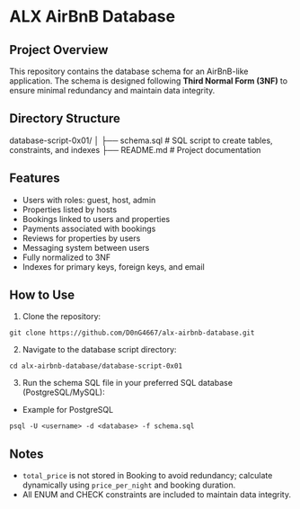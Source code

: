 # ALX AirBnB Database

## Project Overview

This repository contains the database schema for an AirBnB-like application. The schema is designed following **Third Normal Form (3NF)** to ensure minimal redundancy and maintain data integrity.

## Directory Structure

database-script-0x01/
│
├── schema.sql       # SQL script to create tables, constraints, and indexes
├── README.md        # Project documentation

## Features

- Users with roles: guest, host, admin
- Properties listed by hosts
- Bookings linked to users and properties
- Payments associated with bookings
- Reviews for properties by users
- Messaging system between users
- Fully normalized to 3NF
- Indexes for primary keys, foreign keys, and email

## How to Use

1. Clone the repository:

```shell
git clone https://github.com/D0nG4667/alx-airbnb-database.git
```

2. Navigate to the database script directory:

```shell
cd alx-airbnb-database/database-script-0x01
```

3. Run the schema SQL file in your preferred SQL database (PostgreSQL/MySQL):

 - Example for PostgreSQL
 
```shell
psql -U <username> -d <database> -f schema.sql
```

## Notes

- `total_price` is not stored in Booking to avoid redundancy; calculate dynamically using `price_per_night` and booking duration.
- All ENUM and CHECK constraints are included to maintain data integrity.
